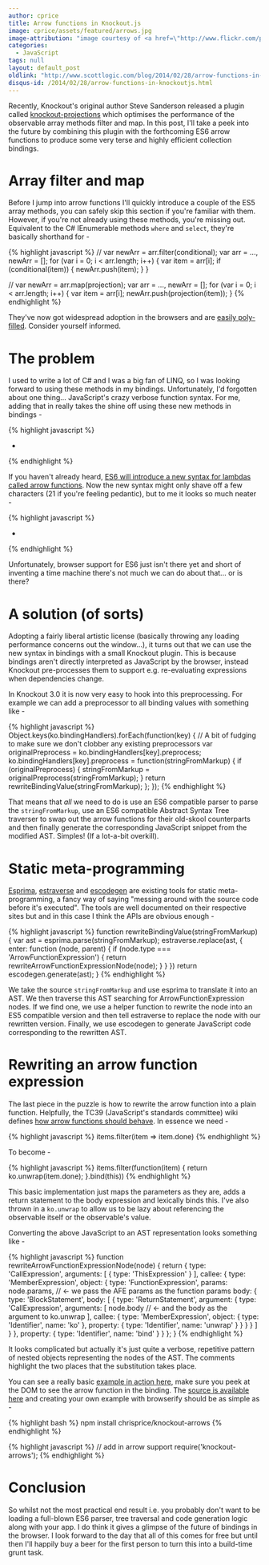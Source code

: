```yaml
---
author: cprice
title: Arrow functions in Knockout.js
image: cprice/assets/featured/arrows.jpg
image-attribution: "image courtesy of <a href=\"http://www.flickr.com/photos/byronj/12637612753/sizes/z/\">Byron James</a>"
categories:
  - JavaScript
tags: null
layout: default_post
oldlink: "http://www.scottlogic.com/blog/2014/02/28/arrow-functions-in-knockoutjs.html"
disqus-id: /2014/02/28/arrow-functions-in-knockoutjs.html
---
```


Recently, Knockout's original author Steve Sanderson released a plugin called [knockout-projections](https://github.com/stevesanderson/knockout-projections) which optimises the performance of the observable array methods filter and map. In this post, I'll take a peek into the future by combining this plugin with the forthcoming ES6 arrow functions to produce some very terse and highly efficient collection bindings.

# Array filter and map

Before I jump into arrow functions I'll quickly introduce a couple of the ES5 array methods, you can safely skip this section if you're familiar with them. However, if you're not already using these methods, you're missing out. Equivalent to the C# IEnumerable methods ```where``` and ```select```, they're basically shorthand for -

{% highlight javascript %}
  // var newArr = arr.filter(conditional);
  var arr = ..., newArr = [];
  for (var i = 0; i < arr.length; i++) {
      var item = arr[i];
      if (conditional(item)) {
          newArr.push(item);
      }
  }

  // var newArr = arr.map(projection);
  var arr = ..., newArr = [];
  for (var i = 0; i < arr.length; i++) {
      var item = arr[i];
      newArr.push(projection(item));
  }
{% endhighlight %}

They've now got widespread adoption in the browsers and are [easily poly-filled](https://github.com/es-shims/es5-shim/). Consider yourself informed.

# The problem

I used to write a lot of C# and I was a big fan of LINQ, so I was looking forward to using these methods in my bindings. Unfortunately, I'd forgotten about one thing... JavaScript's crazy verbose function syntax. For me, adding that in really takes the shine off using these new methods in bindings -

{% highlight javascript %}
  <ul data-bind="foreach: items.filter(function(item) { return item.done(); })">
    <li data-bind="text: description"></li>
  </ul>
{% endhighlight %}

If you haven't already heard, [ES6 will introduce a new syntax for lambdas called arrow functions](http://tc39wiki.calculist.org/es6/arrow-functions/). Now the new syntax might only shave off a few characters (21 if you're feeling pedantic), but to me it looks so much neater -

{% highlight javascript %}
  <ul data-bind="foreach: items.filter(item => item.done)">
    <li data-bind="text: description"></li>
  </ul>
{% endhighlight %}

Unfortunately, browser support for ES6 just isn't there yet and short of inventing a time machine there's not much we can do about that... or is there?

# A solution (of sorts)

Adopting a fairly liberal artistic license (basically throwing any loading performance concerns out the window...), it turns out that we can use the new syntax in bindings with a small Knockout plugin. This is because bindings aren't directly interpreted as JavaScript by the browser, instead Knockout pre-processes them to support e.g. re-evaluating expressions when dependencies change. 

In Knockout 3.0 it is now very easy to hook into this preprocessing. For example we can add a preprocessor to all binding values with something like -

{% highlight javascript %}
  Object.keys(ko.bindingHandlers).forEach(function(key) {
      // A bit of fudging to make sure we don't clobber any existing preprocessors
      var originalPreprocess = ko.bindingHandlers[key].preprocess;
      ko.bindingHandlers[key].preprocess = function(stringFromMarkup) {
          if (originalPreprocess) {
              stringFromMarkup = originalPreprocess(stringFromMarkup);
          }
          return rewriteBindingValue(stringFromMarkup);
      };
  });
{% endhighlight %}

That means that *all* we need to do is use an ES6 compatible parser to parse the ```stringFromMarkup```, use an ES6 compatible Abstract Syntax Tree traverser to swap out the arrow functions for their old-skool counterparts and then finally generate the corresponding JavaScript snippet from the modified AST. Simples! (If a lot-a-bit overkill).

# Static meta-programming

[Esprima](https://github.com/ariya/esprima), [estraverse](https://github.com/Constellation/estraverse) and [escodegen](https://github.com/Constellation/escodegen) are existing tools for static meta-programming, a fancy way of saying "messing around with the source code before it's executed". The tools are well documented on their respective sites but and in this case I think the APIs are obvious enough -

{% highlight javascript %}
  function rewriteBindingValue(stringFromMarkup) {
      var ast = esprima.parse(stringFromMarkup);
      estraverse.replace(ast, {
          enter: function (node, parent) {
              if (node.type === 'ArrowFunctionExpression') {
                  return rewriteArrowFunctionExpressionNode(node);
              }
          }
      })
      return escodegen.generate(ast);
  }
{% endhighlight %}

We take the source ```stringFromMarkup``` and use esprima to translate it into an AST. We then traverse this AST searching for ArrowFunctionExpression nodes. If we find one, we use a helper function to rewrite the node into an ES5 compatible version and then tell estraverse to replace the node with our rewritten version. Finally, we use escodegen to generate JavaScript code corresponding to the rewritten AST.

# Rewriting an arrow function expression

The last piece in the puzzle is how to rewrite the arrow function into a plain function. Helpfully, the TC39 (JavaScript's standards committee) wiki defines [how arrow functions should behave](http://tc39wiki.calculist.org/es6/arrow-functions/). In essence we need -

{% highlight javascript %}
  items.filter(item => item.done)
{% endhighlight %} 

To become -

{% highlight javascript %}
  items.filter(function(item) { 
      return ko.unwrap(item.done); 
  }.bind(this))
{% endhighlight %}

This basic implementation just maps the parameters as they are, adds a return statement to the body expression and lexically binds this. I've also thrown in a ```ko.unwrap``` to allow us to be lazy about referencing the observable itself or the observable's value. 

Converting the above JavaScript to an AST representation looks something like -

{% highlight javascript %}
  function rewriteArrowFunctionExpressionNode(node) {
      return {
          type: 'CallExpression',
          arguments: [
              {
                  type: 'ThisExpression'
              }
          ],
          callee: {
              type: 'MemberExpression',
              object: {
                  type: 'FunctionExpression',
                  params: node.params,        // <- we pass the AFE params as the function params
                  body: {
                      type: 'BlockStatement',
                      body: [
                          {
                              type: 'ReturnStatement',
                              argument: {
                                  type: 'CallExpression',
                                  arguments: [
                                      node.body   // <- and the body as the argument to ko.unwrap
                                  ],
                                  callee: {
                                      type: 'MemberExpression',
                                      object: {
                                          type: 'Identifier',
                                          name: 'ko'
                                      },
                                      property: {
                                          type: 'Identifier',
                                          name: 'unwrap'
                                      }
                                  }
                              }
                          }
                      ]
                  }
              },
              property: {
                  type: 'Identifier',
                  name: 'bind'
              }
          }
      };
  }
{% endhighlight %}

It looks complicated but actually it's just quite a verbose, repetitive pattern of nested objects representing the nodes of the AST. The comments highlight the two places that the substitution takes place. 

You can see a really basic [example in action here](http://chrisprice.io/knockout-arrows/example/), make sure you peek at the DOM to see the arrow function in the binding. The [source is available here](https://github.com/chrisprice/knockout-arrows/) and creating your own example with browserify should be as simple as -

{% highlight bash %}
  npm install chrisprice/knockout-arrows
{% endhighlight %}

{% highlight javascript %}
  // add in arrow support
  require('knockout-arrows');
{% endhighlight %}

# Conclusion

So whilst not the most practical end result i.e. you probably don't want to be loading a full-blown ES6 parser, tree traversal and code generation logic along with your app. I do think it gives a glimpse of the future of bindings in the browser. I look forward to the day that all of this comes for free but until then I'll happily buy a beer for the first person to turn this into a build-time grunt task.
























